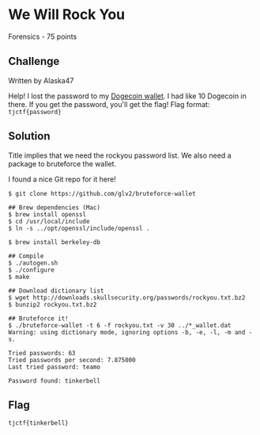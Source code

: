 # We Will Rock You
Forensics - 75 points

## Challenge 

Written by Alaska47

Help! I lost the password to my [Dogecoin wallet](9d7e6203fb6e2c14646c63bea94e48001b9317c86bec229c3e063904a168dfad_wallet.dat). I had like 10 Dogecoin in there. If you get the password, you'll get the flag! Flag format: `tjctf{password}`

## Solution

Title implies that we need the rockyou password list. We also need a package to bruteforce the wallet.

I found a nice Git repo for it here!

	$ git clone https://github.com/glv2/bruteforce-wallet

	## Brew dependencies (Mac)
	$ brew install openssl
	$ cd /usr/local/include
	$ ln -s ../opt/openssl/include/openssl .

	$ brew install berkeley-db

	## Compile
	$ ./autogen.sh
	$ ./configure
	$ make

	## Download dictionary list
	$ wget http://downloads.skullsecurity.org/passwords/rockyou.txt.bz2
	$ bunzip2 rockyou.txt.bz2 

	## Bruteforce it!
	$ ./bruteforce-wallet -t 6 -f rockyou.txt -v 30 ../*_wallet.dat
	Warning: using dictionary mode, ignoring options -b, -e, -l, -m and -s.

	Tried passwords: 63
	Tried passwords per second: 7.875000
	Last tried password: teamo

	Password found: tinkerbell

## Flag

	tjctf{tinkerbell}
